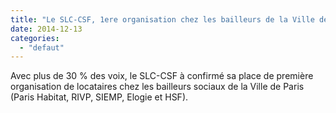 ```yaml
---
title: "Le SLC-CSF, 1ere organisation chez les bailleurs de la Ville de Paris !"
date: 2014-12-13
categories: 
  - "defaut"
---
```


Avec plus de 30 % des voix, le SLC-CSF à confirmé sa place de première organisation de locataires chez les bailleurs sociaux de la Ville de Paris (Paris Habitat, RIVP, SIEMP, Elogie et HSF).
